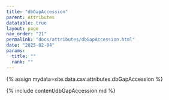 ```yaml
---
title: "dbGapAccession"
parent: Attributes
datatable: true
layout: page
nav_order: "21"
permalink: "docs/attributes/dbGapAccession.html"
date: "2025-02-04"
params:
  title: ""
  rank: ""
---
```

{% assign mydata=site.data.csv.attributes.dbGapAccession %} 

{% include content/dbGapAccession.md %}
